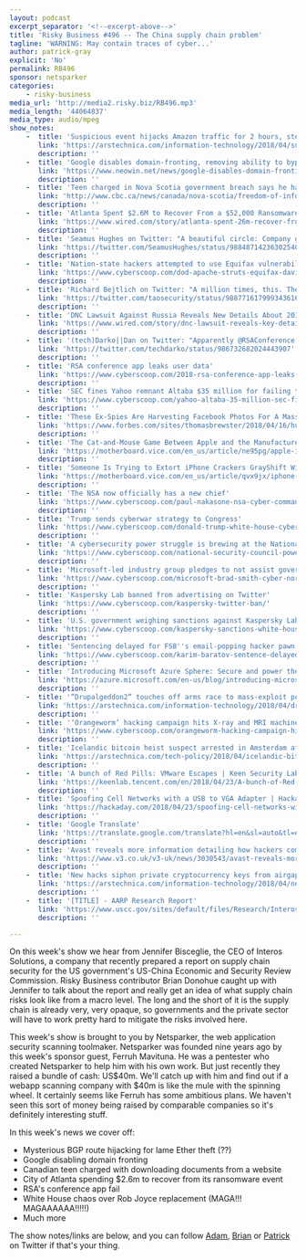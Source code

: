 ```yaml
---
layout: podcast
excerpt_separator: '<!--excerpt-above-->'
title: 'Risky Business #496 -- The China supply chain problem'
tagline: 'WARNING: May contain traces of cyber...'
author: patrick-gray
explicit: 'No'
permalink: RB496
sponsor: netsparker
categories:
    - risky-business
media_url: 'http://media2.risky.biz/RB496.mp3'
media_length: '44064837'
media_type: audio/mpeg
show_notes:
    -  title: 'Suspicious event hijacks Amazon traffic for 2 hours, steals cryptocurrency | Ars Technica'
       link: 'https://arstechnica.com/information-technology/2018/04/suspicious-event-hijacks-amazon-traffic-for-2-hours-steals-cryptocurrency/'
       description: '' 
    -  title: 'Google disables domain-fronting, removing ability to bypass state-level firewalls - Neowin'
       link: 'https://www.neowin.net/news/google-disables-domain-fronting-removing-ability-to-bypass-state-level-firewalls'
       description: '' 
    -  title: 'Teen charged in Nova Scotia government breach says he had ''no malicious intent'' | CBC News'
       link: 'http://www.cbc.ca/news/canada/nova-scotia/freedom-of-information-request-privacy-breach-teen-speaks-out-1.4621970'
       description: '' 
    -  title: 'Atlanta Spent $2.6M to Recover From a $52,000 Ransomware Scare | WIRED'
       link: 'https://www.wired.com/story/atlanta-spent-26m-recover-from-ransomware-scare/'
       description: '' 
    -  title: 'Seamus Hughes on Twitter: "A beautiful circle: Company gets ransomwared. Hires IT company to fix it. Unlocks system in record time. FBI figures out the IT company just paid the bitcoin ransom.… https://t.co/7Vrd04GeSA"'
       link: 'https://twitter.com/SeamusHughes/status/988487142363025409'
       description: '' 
    -  title: 'Nation-state hackers attempted to use Equifax vulnerability against DoD, NSA official says'
       link: 'https://www.cyberscoop.com/dod-apache-struts-equifax-david-hogue-nsa/'
       description: '' 
    -  title: 'Richard Bejtlich on Twitter: "A million times, this. The "basic cyber hygiene" thesis drives me crazy. It''s the epitome of static, time-ignorant thinking. "Hygiene" may work against mindless one-shot malware, or one-trick pony script kiddies. It has no place in serious conversations about targeted intrusions.… https://t.co/EtyiHKM0sF"'
       link: 'https://twitter.com/taosecurity/status/988771617999343616'
       description: '' 
    -  title: 'DNC Lawsuit Against Russia Reveals New Details About 2016 Hack | WIRED'
       link: 'https://www.wired.com/story/dnc-lawsuit-reveals-key-details-2016-hack/'
       description: '' 
    -  title: '(tech)Darko||Dan on Twitter: "Apparently @RSAConference isn''t giving out maps to Expo attendees anymore - they require you to install their app which wants access to everything short of installing a rootkit on your phone. Are you kidding me @RSAsecurity?… https://t.co/QCQeAhzbv5"'
       link: 'https://twitter.com/techdarko/status/986732682024443907'
       description: '' 
    -  title: 'RSA conference app leaks user data'
       link: 'https://www.cyberscoop.com/2018-rsa-conference-app-leaks-user-data/'
       description: '' 
    -  title: 'SEC fines Yahoo remnant Altaba $35 million for failing to disclose breach'
       link: 'https://www.cyberscoop.com/yahoo-altaba-35-million-sec-fine/'
       description: '' 
    -  title: 'These Ex-Spies Are Harvesting Facebook Photos For A Massive Facial Recognition Database'
       link: 'https://www.forbes.com/sites/thomasbrewster/2018/04/16/huge-facebook-facial-recognition-database-built-by-ex-israeli-spies/#7e7c97a47f18'
       description: '' 
    -  title: 'The Cat-and-Mouse Game Between Apple and the Manufacturer of an iPhone Unlocking Tool - Motherboard'
       link: 'https://motherboard.vice.com/en_us/article/ne95pg/apple-iphone-unlocking-tool-graykey-cat-and-mouse-game'
       description: '' 
    -  title: 'Someone Is Trying to Extort iPhone Crackers GrayShift With Leaked Code - Motherboard'
       link: 'https://motherboard.vice.com/en_us/article/qvx9jx/iphone-crackers-grayshift-graykey-leaked-code-extortion'
       description: '' 
    -  title: 'The NSA now officially has a new chief'
       link: 'https://www.cyberscoop.com/paul-nakasone-nsa-cyber-command-confirmed-senate/'
       description: '' 
    -  title: 'Trump sends cyberwar strategy to Congress'
       link: 'https://www.cyberscoop.com/donald-trump-white-house-cybersecurity-strategy/'
       description: '' 
    -  title: 'A cybersecurity power struggle is brewing at the National Security Council'
       link: 'https://www.cyberscoop.com/national-security-council-power-struggle-rob-joyce-john-bolton-josh-steinman/'
       description: '' 
    -  title: 'Microsoft-led industry group pledges to not assist government cyberattacks - Cyberscoop'
       link: 'https://www.cyberscoop.com/microsoft-brad-smith-cyber-norms-rsa-2018/'
       description: '' 
    -  title: 'Kaspersky Lab banned from advertising on Twitter'
       link: 'https://www.cyberscoop.com/kaspersky-twitter-ban/'
       description: '' 
    -  title: 'U.S. government weighing sanctions against Kaspersky Lab'
       link: 'https://www.cyberscoop.com/kaspersky-sanctions-white-house-russia-donald-trump/'
       description: '' 
    -  title: 'Sentencing delayed for FSB''s email-popping hacker pawn'
       link: 'https://www.cyberscoop.com/karim-baratov-sentence-delayed-fsb-email-hacking/'
       description: '' 
    -  title: 'Introducing Microsoft Azure Sphere: Secure and power the intelligent edge | Blog | Microsoft Azure'
       link: 'https://azure.microsoft.com/en-us/blog/introducing-microsoft-azure-sphere-secure-and-power-the-intelligent-edge/'
       description: '' 
    -  title: '“Drupalgeddon2” touches off arms race to mass-exploit powerful Web servers | Ars Technica'
       link: 'https://arstechnica.com/information-technology/2018/04/drupalgeddon2-touches-off-arms-race-to-mass-exploit-powerful-web-servers/'
       description: '' 
    -  title: '‘Orangeworm’ hacking campaign hits X-ray and MRI machines'
       link: 'https://www.cyberscoop.com/orangeworm-hacking-campaign-hits-x-ray-mri-machines/'
       description: '' 
    -  title: 'Icelandic bitcoin heist suspect arrested in Amsterdam after leaving prison | Ars Technica'
       link: 'https://arstechnica.com/tech-policy/2018/04/icelandic-bitcoin-heist-suspect-arrested-in-amsterdam-after-leaving-prison/'
       description: '' 
    -  title: 'A bunch of Red Pills: VMware Escapes | Keen Security Lab Blog'
       link: 'https://keenlab.tencent.com/en/2018/04/23/A-bunch-of-Red-Pills-VMware-Escapes/'
       description: '' 
    -  title: 'Spoofing Cell Networks with a USB to VGA Adapter | Hackaday'
       link: 'https://hackaday.com/2018/04/23/spoofing-cell-networks-with-a-usb-to-vga-adapter/'
       description: '' 
    -  title: 'Google Translate'
       link: 'https://translate.google.com/translate?hl=en&sl=auto&tl=en&u=https%3A%2F%2Fwww.golem.de%2Fnews%2Fpatscherkofel-gondelbahn-mit-sicherheitsluecken-1804-133930.html'
       description: '' 
    -  title: 'Avast reveals more information detailing how hackers compromised CCleaner | V3'
       link: 'https://www.v3.co.uk/v3-uk/news/3030543/avast-reveals-more-information-detailing-how-hackers-compromised-ccleaner'
       description: '' 
    -  title: 'New hacks siphon private cryptocurrency keys from airgapped wallets | Ars Technica'
       link: 'https://arstechnica.com/information-technology/2018/04/new-hacks-siphon-private-cryptocurrency-keys-from-airgapped-wallets/'
       description: '' 
    -  title: '[TITLE] - AARP Research Report'
       link: 'https://www.uscc.gov/sites/default/files/Research/Interos_Supply%20Chain%20Vulnerabilities%20from%20China%20in%20U.S.%20Federal%20ICT.pdf'
       description: '' 

---
```

On this week's show we hear from Jennifer Bisceglie, the CEO of Interos Solutions, a company that recently prepared a report on supply chain security for the US government's US-China Economic and Security Review Commission. Risky Business contributor Brian Donohue caught up with Jennifer to talk about the report and really get an idea of what supply chain risks look like from a macro level. The long and the short of it is the supply chain is already very, very opaque, so governments and the private sector will have to work pretty hard to mitigate the risks involved here.

This week's show is brought to you by Netsparker, the web application security scanning toolmaker. Netsparker was founded nine years ago by this week's sponsor guest, Ferruh Mavituna. He was a pentester who created Netsparker to help him with his own work. But just recently they raised a bundle of cash: US$40m. We'll catch up with him and find out if a webapp scanning company with $40m is like the mule with the spinning wheel. It certainly seems like Ferruh has some ambitious plans. We haven't seen this sort of money being raised by comparable companies so it's definitely interesting stuff.

In this week's news we cover off:

* Mysterious BGP route hijacking for lame Ether theft (??)
* Google disabling domain fronting
* Canadian teen charged with downloading documents from a website
* City of Atlanta spending $2.6m to recover from its ransomware event
* RSA's conference app fail
* White House chaos over Rob Joyce replacement (MAGA!!! MAGAAAAAA!!!!!)
* Much more

The show notes/links are below, and you can follow <a href='https://twitter.com/metlstorm'>Adam</a>, <a href='https://twitter.com/TheBrianDonohue'>Brian</a> or <a href='https://twitter.com/riskybusiness'>Patrick</a> on Twitter if that's your thing.
